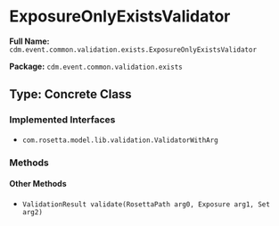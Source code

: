 # ExposureOnlyExistsValidator

**Full Name:** `cdm.event.common.validation.exists.ExposureOnlyExistsValidator`

**Package:** `cdm.event.common.validation.exists`

## Type: Concrete Class

### Implemented Interfaces

- `com.rosetta.model.lib.validation.ValidatorWithArg`

### Methods

#### Other Methods

- `ValidationResult validate(RosettaPath arg0, Exposure arg1, Set arg2)`

